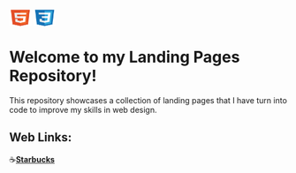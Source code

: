 <div style="display: inline_block"><br>
    <img align="center" alt="HTML" height="30" width="40" src="https://raw.githubusercontent.com/devicons/devicon/master/icons/html5/html5-original.svg">
    <img align="center" alt="CSS" height="30" width="40" src="https://raw.githubusercontent.com/devicons/devicon/master/icons/css3/css3-original.svg">
</div>

# Welcome to my **Landing Pages** Repository! 

This repository showcases a collection of landing pages that I have turn into code to improve my skills in web design.

## Web Links:
☕**[Starbucks](https://landing-page-starbucks-pied.vercel.app/#)**

